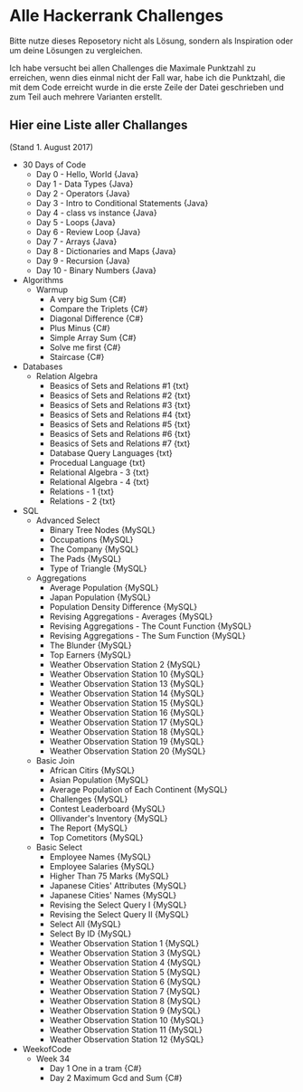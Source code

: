 # Alle Hackerrank Challenges
Bitte nutze dieses Reposetory nicht als Lösung, sondern als Inspiration oder um deine Lösungen zu vergleichen.

Ich habe versucht bei allen Challenges die Maximale Punktzahl zu erreichen, wenn dies einmal nicht der Fall war, habe ich die Punktzahl, die mit dem Code erreicht wurde in die erste Zeile der Datei geschrieben und zum Teil auch mehrere Varianten erstellt.

## Hier eine Liste aller Challanges
(Stand 1. August 2017)
* 30 Days of Code 
    * Day 0 - Hello, World {Java}
    * Day 1 - Data Types {Java}
    * Day 2 - Operators {Java}
    * Day 3 - Intro to Conditional Statements {Java}
    * Day 4 - class vs instance {Java}
    * Day 5 - Loops {Java}
    * Day 6 - Review Loop {Java}
    * Day 7 - Arrays {Java}
    * Day 8 - Dictionaries and Maps {Java}
    * Day 9 - Recursion {Java}
    * Day 10 - Binary Numbers {Java}
* Algorithms
    * Warmup
        * A very big Sum {C#}
        * Compare the Triplets {C#}
        * Diagonal Difference {C#}
        * Plus Minus {C#}
        * Simple Array Sum {C#}
        * Solve me first {C#}
        * Staircase {C#}
* Databases
    * Relation Algebra
        * Beasics of Sets and Relations #1 {txt}
        * Beasics of Sets and Relations #2 {txt}
        * Beasics of Sets and Relations #3 {txt}
        * Beasics of Sets and Relations #4 {txt}
        * Beasics of Sets and Relations #5 {txt}
        * Beasics of Sets and Relations #6 {txt}
        * Beasics of Sets and Relations #7 {txt}
        * Database Query Languages {txt}
        * Procedual Language {txt}
        * Relational Algebra - 3 {txt}
        * Relational Algebra - 4 {txt}
        * Relations - 1 {txt}
        * Relations - 2 {txt}
* SQL
    * Advanced Select
        * Binary Tree Nodes {MySQL}
        * Occupations {MySQL}
        * The Company {MySQL}
        * The Pads {MySQL}
        * Type of Triangle {MySQL}
    * Aggregations
        * Average Population {MySQL}
        * Japan Population {MySQL}
        * Population Density Difference {MySQL}
        * Revising Aggregations - Averages {MySQL}
        * Revising Aggregations - The Count Function {MySQL}
        * Revising Aggregations - The Sum Function {MySQL}
        * The Blunder {MySQL}
        * Top Earners {MySQL}
        * Weather Observation Station 2 {MySQL}
        * Weather Observation Station 10 {MySQL}
        * Weather Observation Station 13 {MySQL}
        * Weather Observation Station 14 {MySQL}
        * Weather Observation Station 15 {MySQL}
        * Weather Observation Station 16 {MySQL}
        * Weather Observation Station 17 {MySQL}
        * Weather Observation Station 18 {MySQL}
        * Weather Observation Station 19 {MySQL}
        * Weather Observation Station 20 {MySQL}
    * Basic Join
        * African Citirs {MySQL}
        * Asian Population {MySQL}
        * Average Population of Each Continent {MySQL}
        * Challenges {MySQL}
        * Contest Leaderboard {MySQL}
        * Ollivander's Inventory {MySQL}
        * The Report {MySQL}
        * Top Cometitors {MySQL}
    * Basic Select
        * Employee Names {MySQL}
        * Employee Salaries {MySQL}
        * Higher Than 75 Marks {MySQL}
        * Japanese Cities' Attributes {MySQL}
        * Japanese Cities' Names {MySQL}
        * Revising the Select Query I {MySQL}
        * Revising the Select Query II {MySQL}
        * Select All {MySQL}
        * Select By ID {MySQL}
        * Weather Observation Station 1 {MySQL}
        * Weather Observation Station 3 {MySQL}
        * Weather Observation Station 4 {MySQL}
        * Weather Observation Station 5 {MySQL}
        * Weather Observation Station 6 {MySQL}
        * Weather Observation Station 7 {MySQL}
        * Weather Observation Station 8 {MySQL}
        * Weather Observation Station 9 {MySQL}
        * Weather Observation Station 10 {MySQL}
        * Weather Observation Station 11 {MySQL}
        * Weather Observation Station 12 {MySQL}
* WeekofCode
    * Week 34
        * Day 1 One in a tram {C#}
        * Day 2 Maximum Gcd and Sum {C#}
